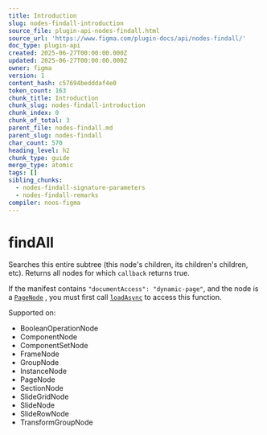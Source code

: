 ```yaml
---
title: Introduction
slug: nodes-findall-introduction
source_file: plugin-api-nodes-findall.html
source_url: 'https://www.figma.com/plugin-docs/api/nodes-findall/'
doc_type: plugin-api
created: 2025-06-27T00:00:00.000Z
updated: 2025-06-27T00:00:00.000Z
owner: figma
version: 1
content_hash: c57694bedddaf4e0
token_count: 163
chunk_title: Introduction
chunk_slug: nodes-findall-introduction
chunk_index: 0
chunk_of_total: 3
parent_file: nodes-findall.md
parent_slug: nodes-findall
char_count: 570
heading_level: h2
chunk_type: guide
merge_type: atomic
tags: []
sibling_chunks:
  - nodes-findall-signature-parameters
  - nodes-findall-remarks
compiler: noos-figma
---
```


# findAll

Searches this entire subtree (this node's children, its children's children, etc). Returns all nodes for which `callback` returns true.

If the manifest contains `"documentAccess": "dynamic-page"`, and the node is a [`PageNode`](/plugin-docs/api/PageNode/)
, you must first call [`loadAsync`](/plugin-docs/api/PageNode/#loadasync)
 to access this function.

 Supported on:

- BooleanOperationNode
- ComponentNode
- ComponentSetNode
- FrameNode
- GroupNode
- InstanceNode
- PageNode
- SectionNode
- SlideGridNode
- SlideNode
- SlideRowNode
- TransformGroupNode
